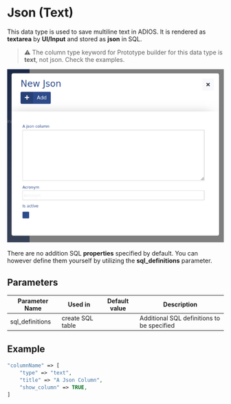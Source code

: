 # Json (Text)

This data type is used to save multiline text in ADIOS. It is rendered as **textarea** by **UI/Input** and stored as **json** in SQL.

> ⚠️ The column type keyword for Prototype builder for this data type is **text**, not json. Check the examples.

![Preview of the json column rendered in a form](../../../resources/img/json_preview.png)

There are no addition SQL **properties** specified by default. You can however define them yourself by utilizing the **sql_definitions** parameter.

## Parameters

| Parameter Name  | Used in          | Default value | Description |
| --------------- | ---------------- | ------------- | ----------- |
| sql_definitions | create SQL table |               | Additional SQL definitions to be specified |
## Example

```php
"columnName" => [  
	"type" => "text",  
	"title" => "A Json Column",  
	"show_column" => TRUE,  
]
```